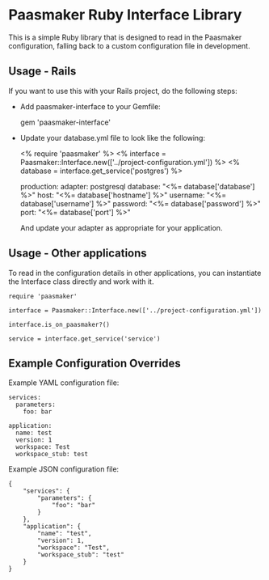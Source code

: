 Paasmaker Ruby Interface Library
================================

This is a simple Ruby library that is designed to read in the Paasmaker
configuration, falling back to a custom configuration file in development.

Usage - Rails
-------------

If you want to use this with your Rails project, do the following steps:

* Add paasmaker-interface to your Gemfile:

	gem 'paasmaker-interface'

* Update your database.yml file to look like the following:

	<% require 'paasmaker' %>
	<% interface = Paasmaker::Interface.new(['../project-configuration.yml']) %>
	<% database = interface.get_service('postgres') %>

	production:
	  adapter: postgresql
	  database: "<%= database['database'] %>"
	  host: "<%= database['hostname'] %>"
	  username: "<%= database['username'] %>"
	  password: "<%= database['password'] %>"
	  port: "<%= database['port'] %>"

  And update your adapter as appropriate for your application.

Usage - Other applications
--------------------------

To read in the configuration details in other applications, you can instantiate
the Interface class directly and work with it.

	require 'paasmaker'

	interface = Paasmaker::Interface.new(['../project-configuration.yml'])

	interface.is_on_paasmaker?()

	service = interface.get_service('service')

Example Configuration Overrides
-------------------------------

Example YAML configuration file:

	services:
	  parameters:
	    foo: bar

	application:
	  name: test
	  version: 1
	  workspace: Test
	  workspace_stub: test

Example JSON configuration file:

	{
		"services": {
			"parameters": {
				"foo": "bar"
			}
		},
		"application": {
			"name": "test",
			"version": 1,
			"workspace": "Test",
			"workspace_stub": "test"
		}
	}